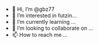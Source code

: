 - 👋 Hi, I’m @gbz77
- 👀 I’m interested in futzin...
- 🌱 I’m currently learning ...
- 💞️ I’m looking to collaborate on ...
- 📫 How to reach me ...

<!---
gbz77/gbz77 is a ✨ special ✨ repository because its `README.md` (this file) appears on your GitHub profile.
You can click the Preview link to take a look at your changes.
--->
